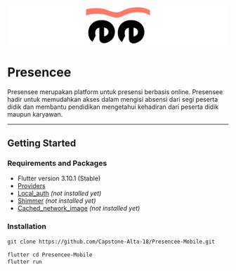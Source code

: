 <h1 align='center'>
    <a href="">
        <img src="/lib/assets/images/banner.jpg"></img>
    </a>
</h1>

# Presencee

Presensee merupakan platform untuk presensi berbasis online. Presensee hadir untuk memudahkan akses dalam mengisi absensi dari segi peserta didik dan membantu pendidikan mengetahui kehadiran dari peserta didik maupun karyawan.

---

## Getting Started

### Requirements and Packages

- Flutter version 3.10.1 (Stable)
- [Providers](https://pub.dev/packages/provider)
- [Local_auth](https://pub.dev/packages/local_auth) _(not installed yet)_
- [Shimmer](https://pub.dev/packages/shimmer) _(not installed yet)_
- [Cached_network_image](https://pub.dev/packages/cached_network_image) _(not installed yet)_

### Installation

```
git clone https://github.com/Capstone-Alta-18/Presencee-Mobile.git
```

```
flutter cd Presencee-Mobile
flutter run
```